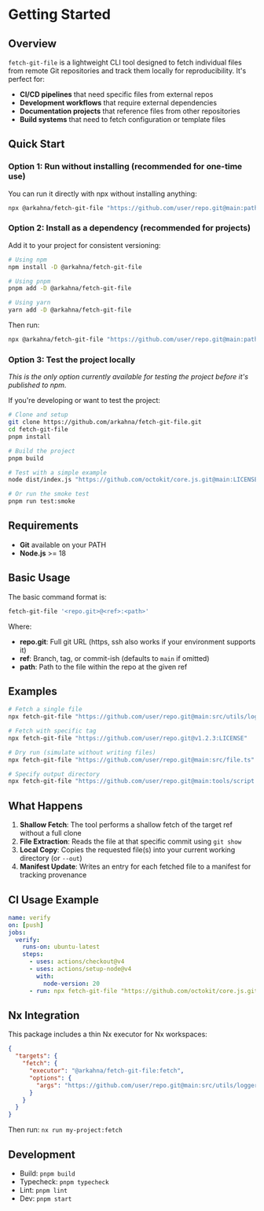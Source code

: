 # Getting Started

## Overview

`fetch-git-file` is a lightweight CLI tool designed to fetch individual files from remote Git repositories and track them locally for reproducibility. It's perfect for:

- **CI/CD pipelines** that need specific files from external repos
- **Development workflows** that require external dependencies
- **Documentation projects** that reference files from other repositories
- **Build systems** that need to fetch configuration or template files

## Quick Start

### Option 1: Run without installing (recommended for one-time use)

You can run it directly with npx without installing anything:

```bash
npx @arkahna/fetch-git-file "https://github.com/user/repo.git@main:path/to/file.ts"
```

### Option 2: Install as a dependency (recommended for projects)

Add it to your project for consistent versioning:

```bash
# Using npm
npm install -D @arkahna/fetch-git-file

# Using pnpm
pnpm add -D @arkahna/fetch-git-file

# Using yarn
yarn add -D @arkahna/fetch-git-file
```

Then run:
```bash
npx @arkahna/fetch-git-file "https://github.com/user/repo.git@main:path/to/file.ts"
```

### Option 3: Test the project locally

*This is the only option currently available for testing the project before it's published to npm.*

If you're developing or want to test the project:

```bash
# Clone and setup
git clone https://github.com/arkahna/fetch-git-file.git
cd fetch-git-file
pnpm install

# Build the project
pnpm build

# Test with a simple example
node dist/index.js "https://github.com/octokit/core.js.git@main:LICENSE" --dry-run

# Or run the smoke test
pnpm run test:smoke
```

## Requirements

- **Git** available on your PATH
- **Node.js** >= 18

## Basic Usage

The basic command format is:
```bash
fetch-git-file '<repo.git>@<ref>:<path>'
```

Where:
- **repo.git**: Full git URL (https, ssh also works if your environment supports it)
- **ref**: Branch, tag, or commit-ish (defaults to `main` if omitted)
- **path**: Path to the file within the repo at the given ref

## Examples

```bash
# Fetch a single file
npx fetch-git-file "https://github.com/user/repo.git@main:src/utils/logger.ts"

# Fetch with specific tag
npx fetch-git-file "https://github.com/user/repo.git@v1.2.3:LICENSE"

# Dry run (simulate without writing files)
npx fetch-git-file "https://github.com/user/repo.git@main:src/file.ts" --dry-run

# Specify output directory
npx fetch-git-file "https://github.com/user/repo.git@main:tools/script.sh" --out third_party
```

## What Happens

1. **Shallow Fetch**: The tool performs a shallow fetch of the target ref without a full clone
2. **File Extraction**: Reads the file at that specific commit using `git show`
3. **Local Copy**: Copies the requested file(s) into your current working directory (or `--out`)
4. **Manifest Update**: Writes an entry for each fetched file to a manifest for tracking provenance

## CI Usage Example

```yaml
name: verify
on: [push]
jobs:
  verify:
    runs-on: ubuntu-latest
    steps:
      - uses: actions/checkout@v4
      - uses: actions/setup-node@v4
        with:
          node-version: 20
      - run: npx fetch-git-file "https://github.com/octokit/core.js.git@main:LICENSE" --dry-run --json
```

## Nx Integration

This package includes a thin Nx executor for Nx workspaces:

```json
{
  "targets": {
    "fetch": {
      "executor": "@arkahna/fetch-git-file:fetch",
      "options": {
        "args": "https://github.com/user/repo.git@main:src/utils/logger.ts"
      }
    }
  }
}
```

Then run: `nx run my-project:fetch`

## Development

- Build: `pnpm build`
- Typecheck: `pnpm typecheck`
- Lint: `pnpm lint`
- Dev: `pnpm start`
